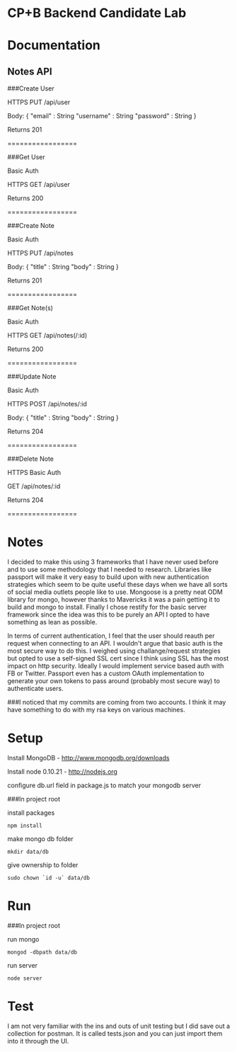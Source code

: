 # CP+B Backend Candidate Lab

# Documentation

## Notes API


###Create User

HTTPS PUT /api/user

Body:
{
    "email" : String
    "username" : String
    "password" : String
}

Returns 201

=================

###Get User

Basic Auth

HTTPS GET /api/user

Returns 200

=================

###Create Note

Basic Auth

HTTPS PUT /api/notes

Body:
{
    "title" : String
    "body" : String
}

Returns 201

=================

###Get Note(s)

Basic Auth

HTTPS GET /api/notes(/:id)

Returns 200

=================

###Update Note

Basic Auth

HTTPS POST /api/notes/:id

Body:
{
    "title" : String
    "body" : String
}

Returns 204

=================

###Delete Note

HTTPS Basic Auth

GET /api/notes/:id

Returns 204

=================


# Notes

I decided to make this using 3 frameworks that I have never used before and to use some methodology that I needed to research. Libraries like passport will make it very easy to build upon with new authentication strategies which seem to be quite useful these days when we have all sorts of social media outlets people like to use. Mongoose is a pretty neat ODM library for mongo, however thanks to Mavericks it was a pain getting it to build and mongo to install. Finally I chose restify for the basic server framework since the idea was this to be purely an API I opted to have something as lean as possible.

In terms of current authentication, I feel that the user should reauth per request when connecting to an API. I wouldn't argue that basic auth is the most secure way to do this. I weighed using challange/request strategies but opted to use a self-signed SSL cert since I think using SSL has the most impact on http security. Ideally I would implement service based auth with FB or Twitter. Passport even has a custom OAuth implementation to generate your own tokens to pass around (probably most secure way) to authenticate users.

###I noticed that my commits are coming from two accounts. I think it may have something to do with my rsa keys on various machines. 


# Setup

Install MongoDB - http://www.mongodb.org/downloads

Install node 0.10.21 - http://nodejs.org

configure db.url field in package.js to match your mongodb server


###In project root 

install packages

    npm install

make mongo db folder

    mkdir data/db

give ownership to folder

    sudo chown `id -u` data/db




# Run 

###In project root 

run mongo
    
    mongod -dbpath data/db

run server
    
    node server





# Test

I am not very familiar with the ins and outs of unit testing but I did save out a collection for postman. It is called tests.json and you can just import them into it through the UI.


